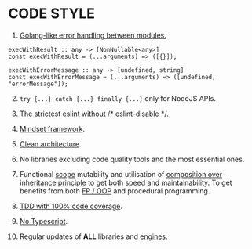 # CODE STYLE

1. [Golang-like error handling between modules.](https://go.dev/blog/error-handling-and-go)
```
execWithResult :: any -> [NonNullable<any>]
const execWithResult = (...arguments) => ([{}]);

execWithErrorMessage :: any -> [undefined, string]
const execWithErrorMessage = (...arguments) => ([undefined, "errorMessage"]);
```

2. `try {...} catch {...} finally {...}` only for NodeJS APIs.

3. [The strictest eslint without /\* eslint-disable \*/.](https://github.com/gajus/eslint-config-canonical)

4. [Mindset framework](https://www.aolenev.me/blog/mindset-framework.html).

5. [Clean architecture](https://blog.cleancoder.com/uncle-bob/2012/08/13/the-clean-architecture.html).

6. No libraries excluding code quality tools and the most essential ones.

7. Functional [scope](https://developer.mozilla.org/en-US/docs/Glossary/Scope) mutability and utilisation of [composition over inheritance principle](https://en.wikipedia.org/wiki/Composition_over_inheritance) to get both speed and maintainability. To get benefits from both [FP / OOP](https://blog.cleancoder.com/uncle-bob/2018/04/13/FPvsOO.html) and procedural programming.

8. [TDD with 100% code coverage](https://blog.cleancoder.com/uncle-bob/2017/03/03/TDD-Harms-Architecture.html).

9. [No Typescript](https://youtu.be/H9-F8uhKMRk?t=250).

10. Regular updates of **ALL** libraries and [engines](https://docs.npmjs.com/cli/v8/configuring-npm/package-json#engines).
